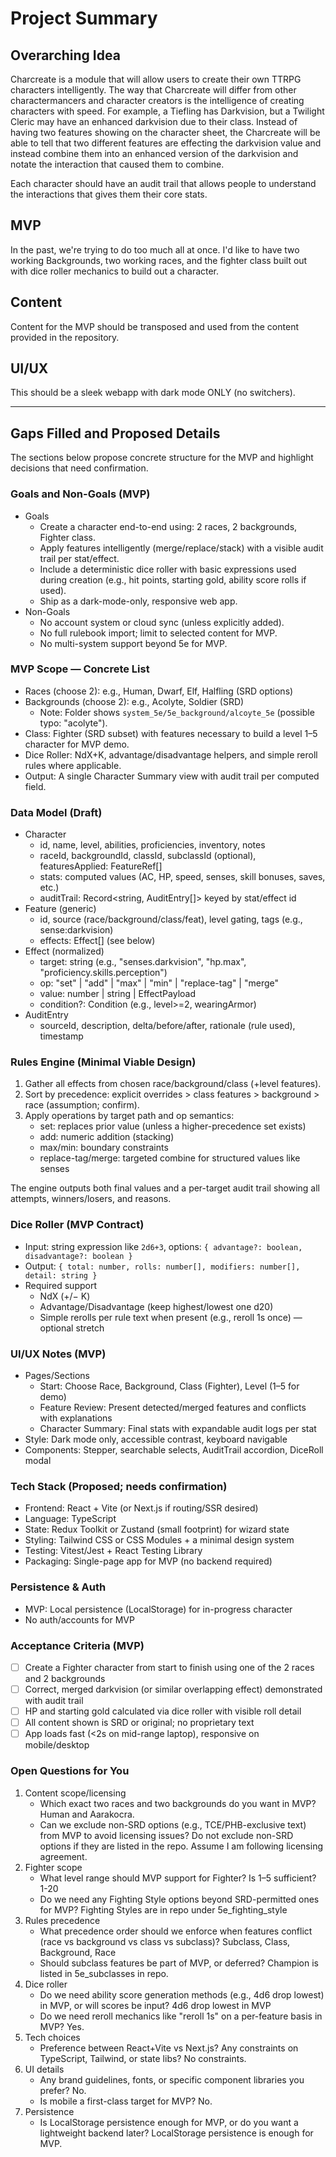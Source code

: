 # Project Summary


## Overarching Idea
Charcreate is a module that will allow users to create their own TTRPG characters intelligently. The way that Charcreate will differ from other charactermancers and character creators is the intelligence of creating characters with speed. For example, a Tiefling has Darkvision, but a Twilight Cleric may have an enhanced darkvision due to their class. Instead of having two features showing on the character sheet, the Charcreate will be able to tell that two different features are effecting the darkvision value and instead combine them into an enhanced version of the darkvision and notate the interaction that caused them to combine.

Each character should have an audit trail that allows people to understand the interactions that gives them their core stats.

## MVP
In the past, we're trying to do too much all at once. I'd like to have two working Backgrounds, two working races, and the fighter class built out with dice roller mechanics to build out a character.

## Content
Content for the MVP should be transposed and used from the content provided in the repository. 

## UI/UX
This should be a sleek webapp with dark mode ONLY (no switchers).

---

## Gaps Filled and Proposed Details

The sections below propose concrete structure for the MVP and highlight decisions that need confirmation.

### Goals and Non-Goals (MVP)

- Goals
  - Create a character end-to-end using: 2 races, 2 backgrounds, Fighter class.
  - Apply features intelligently (merge/replace/stack) with a visible audit trail per stat/effect.
  - Include a deterministic dice roller with basic expressions used during creation (e.g., hit points, starting gold, ability score rolls if used).
  - Ship as a dark-mode-only, responsive web app.
- Non-Goals
  - No account system or cloud sync (unless explicitly added).
  - No full rulebook import; limit to selected content for MVP.
  - No multi-system support beyond 5e for MVP.

### MVP Scope — Concrete List

- Races (choose 2): e.g., Human, Dwarf, Elf, Halfling (SRD options)
- Backgrounds (choose 2): e.g., Acolyte, Soldier (SRD)
  - Note: Folder shows `system_5e/5e_background/alcoyte_5e` (possible typo: "acolyte").
- Class: Fighter (SRD subset) with features necessary to build a level 1–5 character for MVP demo.
- Dice Roller: NdX+K, advantage/disadvantage helpers, and simple reroll rules where applicable.
- Output: A single Character Summary view with audit trail per computed field.

### Data Model (Draft)

- Character
  - id, name, level, abilities, proficiencies, inventory, notes
  - raceId, backgroundId, classId, subclassId (optional), featuresApplied: FeatureRef[]
  - stats: computed values (AC, HP, speed, senses, skill bonuses, saves, etc.)
  - auditTrail: Record<string, AuditEntry[]> keyed by stat/effect id
- Feature (generic)
  - id, source (race/background/class/feat), level gating, tags (e.g., sense:darkvision)
  - effects: Effect[] (see below)
- Effect (normalized)
  - target: string (e.g., "senses.darkvision", "hp.max", "proficiency.skills.perception")
  - op: "set" | "add" | "max" | "min" | "replace-tag" | "merge"
  - value: number | string | EffectPayload
  - condition?: Condition (e.g., level>=2, wearingArmor)
- AuditEntry
  - sourceId, description, delta/before/after, rationale (rule used), timestamp

### Rules Engine (Minimal Viable Design)

1. Gather all effects from chosen race/background/class (+level features).
2. Sort by precedence: explicit overrides > class features > background > race (assumption; confirm).
3. Apply operations by target path and op semantics:
   - set: replaces prior value (unless a higher-precedence set exists)
   - add: numeric addition (stacking)
   - max/min: boundary constraints
   - replace-tag/merge: targeted combine for structured values like senses

The engine outputs both final values and a per-target audit trail showing all attempts, winners/losers, and reasons.

### Dice Roller (MVP Contract)

- Input: string expression like `2d6+3`, options: `{ advantage?: boolean, disadvantage?: boolean }`
- Output: `{ total: number, rolls: number[], modifiers: number[], detail: string }`
- Required support
  - NdX (+/− K)
  - Advantage/Disadvantage (keep highest/lowest one d20)
  - Simple rerolls per rule text when present (e.g., reroll 1s once) — optional stretch

### UI/UX Notes (MVP)

- Pages/Sections
  - Start: Choose Race, Background, Class (Fighter), Level (1–5 for demo)
  - Feature Review: Present detected/merged features and conflicts with explanations
  - Character Summary: Final stats with expandable audit logs per stat
- Style: Dark mode only, accessible contrast, keyboard navigable
- Components: Stepper, searchable selects, AuditTrail accordion, DiceRoll modal

### Tech Stack (Proposed; needs confirmation)

- Frontend: React + Vite (or Next.js if routing/SSR desired)
- Language: TypeScript
- State: Redux Toolkit or Zustand (small footprint) for wizard state
- Styling: Tailwind CSS or CSS Modules + a minimal design system
- Testing: Vitest/Jest + React Testing Library
- Packaging: Single-page app for MVP (no backend required)

### Persistence & Auth

- MVP: Local persistence (LocalStorage) for in-progress character
- No auth/accounts for MVP

### Acceptance Criteria (MVP)

- [ ] Create a Fighter character from start to finish using one of the 2 races and 2 backgrounds
- [ ] Correct, merged darkvision (or similar overlapping effect) demonstrated with audit trail
- [ ] HP and starting gold calculated via dice roller with visible roll detail
- [ ] All content shown is SRD or original; no proprietary text
- [ ] App loads fast (<2s on mid-range laptop), responsive on mobile/desktop

### Open Questions for You

1. Content scope/licensing
   - Which exact two races and two backgrounds do you want in MVP? Human and Aarakocra.
   - Can we exclude non-SRD options (e.g., TCE/PHB-exclusive text) from MVP to avoid licensing issues?
   Do not exclude non-SRD options if they are listed in the repo. Assume I am following licensing agreement.
2. Fighter scope
   - What level range should MVP support for Fighter? Is 1–5 sufficient? 1-20
   - Do we need any Fighting Style options beyond SRD-permitted ones for MVP? Fighting Styles are in repo under 5e_fighting_style
3. Rules precedence
   - What precedence order should we enforce when features conflict (race vs background vs class vs subclass)? Subclass, Class, Background, Race
   - Should subclass features be part of MVP, or deferred? Champion is listed in 5e_subclasses in repo.
4. Dice roller
   - Do we need ability score generation methods (e.g., 4d6 drop lowest) in MVP, or will scores be input? 4d6 drop lowest in MVP
   - Do we need reroll mechanics like "reroll 1s" on a per-feature basis in MVP? Yes.
5. Tech choices
   - Preference between React+Vite vs Next.js? Any constraints on TypeScript, Tailwind, or state libs? No constraints.
6. UI details
   - Any brand guidelines, fonts, or specific component libraries you prefer? No.
   - Is mobile a first-class target for MVP? No.
7. Persistence
   - Is LocalStorage persistence enough for MVP, or do you want a lightweight backend later? LocalStorage persistence is enough for MVP.